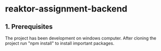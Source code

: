 # reaktor-assignment-backend

## 1. Prerequisites

The project has been development on windows computer. After cloning the project run "npm install" to install important packages.
